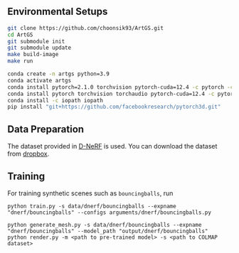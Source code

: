 ## Environmental Setups

```bash
git clone https://github.com/choonsik93/ArtGS.git
cd ArtGS
git submodule init
git submodule update
make build-image
make run
```

```bash
conda create -n artgs python=3.9
conda activate artgs
conda install pytorch=2.1.0 torchvision pytorch-cuda=12.4 -c pytorch -c nvidia
conda install pytorch torchvision torchaudio pytorch-cuda=12.4 -c pytorch -c nvidia
conda install -c iopath iopath
pip install "git+https://github.com/facebookresearch/pytorch3d.git"
```

## Data Preparation

The dataset provided in [D-NeRF](https://github.com/albertpumarola/D-NeRF) is used. You can download the dataset from [dropbox](https://www.dropbox.com/s/0bf6fl0ye2vz3vr/data.zip?dl=0).


## Training

For training synthetic scenes such as `bouncingballs`, run

```
python train.py -s data/dnerf/bouncingballs --expname "dnerf/bouncingballs" --configs arguments/dnerf/bouncingballs.py 
```

```
python generate_mesh.py -s data/dnerf/bouncingballs --expname "dnerf/bouncingballs" --model_path "output/dnerf/bouncingballs"
python render.py -m <path to pre-trained model> -s <path to COLMAP dataset> 
```
